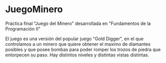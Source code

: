 # JuegoMinero
Práctica final "Juego del Minero" desarrollada en "Fundamentos de la Programación II"

El juego es una versión del popular juego "Gold Digger", en el que controlamos a un minero que quiere obtener el maximo de diamantes posibles y que posee bombas para poder romper los trozos de piedra que entorpecen su paso. Hay distintos niveles y distintas vistas distintas. 
